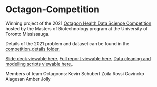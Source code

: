 # Octagon-Competition

Winning project of the 2021 [Octagon Health Data Science Competition](https://www.utm.utoronto.ca/mbiotech/octagon-health-data-science-competition) hosted by the Masters of Biotechnology program at the University of Toronto Mississauga.

Details of the 2021 problem and dataset can be found in the [competition_details folder.](https://github.com/QueekCode/Octagoons/tree/main/Competition_Details)

[Slide deck viewable here.](https://github.com/QueekCode/Octagoons/blob/main/Octagon_Presentation.pdf)
[Full report viewable here.](https://github.com/QueekCode/Octagoons/blob/main/Final_Report.pdf)
[Data cleaning and modelling scripts viewable here.](https://github.com/QueekCode/Octagoons/blob/main/Octagoons.R).

Members of team Octagoons:
  Kevin Schubert
  Zoila Rossi
  Gavincko Alagesan
  Amber Jolly
